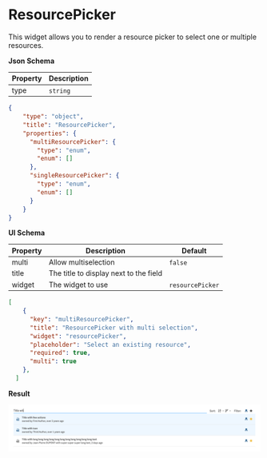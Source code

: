# ResourcePicker

This widget allows you to render a resource picker to select one or multiple resources.

**Json Schema**

| Property | Description |
|---|---|
| type | `string` |


```json
{
    "type": "object",
    "title": "ResourcePicker",
    "properties": {
      "multiResourcePicker": {
        "type": "enum",
        "enum": []
      },
      "singleResourcePicker": {
        "type": "enum",
        "enum": []
      }
    }
}
```

**UI Schema**

| Property | Description | Default |
|---|---|---|
| multi | Allow multiselection | `false` |
| title | The title to display next to the field |  |
| widget | The widget to use | `resourcePicker` |

```json
[
    {
      "key": "multiResourcePicker",
      "title": "ResourcePicker with multi selection",
      "widget": "resourcePicker",
      "placeholder": "Select an existing resource",
      "required": true,
      "multi": true
    },
  ]
```

**Result**

![ResourcePicker](screenshot.png)
